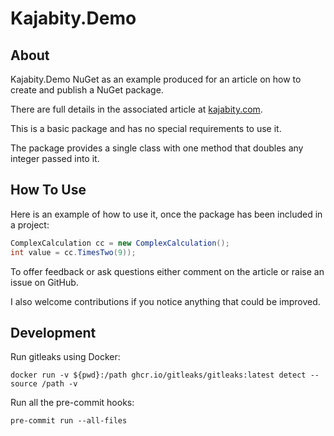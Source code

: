 ﻿Kajabity.Demo
=============

About
-----

Kajabity.Demo NuGet as an example produced for an article on how to create and
publish a NuGet package.

There are full details in the associated article at [kajabity.com](https://www.kajabity.com/).

This is a basic package and has no special requirements to use it.

The package provides a single class with one method that doubles any integer
passed into it.

How To Use
----------

Here is an example of how to use it, once the package has been included in a
project:

```cs
ComplexCalculation cc = new ComplexCalculation();
int value = cc.TimesTwo(9));
```

To offer feedback or ask questions either comment on the article or raise an
issue on GitHub.

I also welcome contributions if you notice anything that could be improved.

Development
-----------

Run gitleaks using Docker:

```shell
docker run -v ${pwd}:/path ghcr.io/gitleaks/gitleaks:latest detect --source /path -v
```

Run all the pre-commit hooks:

```shell
pre-commit run --all-files
```

